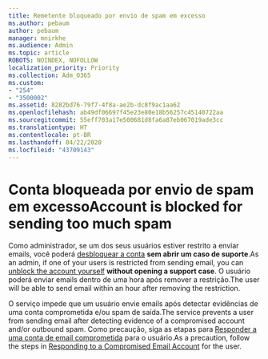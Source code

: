 ```yaml
---
title: Remetente bloqueado por envio de spam em excesso
ms.author: pebaum
author: pebaum
manager: mnirkhe
ms.audience: Admin
ms.topic: article
ROBOTS: NOINDEX, NOFOLLOW
localization_priority: Priority
ms.collection: Adm_O365
ms.custom:
- "254"
- "3500002"
ms.assetid: 8282bd76-79f7-4f8a-ae2b-dc8f9ac1aa62
ms.openlocfilehash: ab49df06697f45e23e80e18b56257c45140722aa
ms.sourcegitcommit: 55eff703a17e500681d8fa6a87eb067019ade3cc
ms.translationtype: HT
ms.contentlocale: pt-BR
ms.lasthandoff: 04/22/2020
ms.locfileid: "43709143"
---
```

# <a name="account-is-blocked-for-sending-too-much-spam"></a><span data-ttu-id="fc4c2-102">Conta bloqueada por envio de spam em excesso</span><span class="sxs-lookup"><span data-stu-id="fc4c2-102">Account is blocked for sending too much spam</span></span>

<span data-ttu-id="fc4c2-103">Como administrador, se um dos seus usuários estiver restrito a enviar emails, você poderá [desbloquear a conta](https://protection.office.com/?hash=/restrictedusers) **sem abrir um caso de suporte**.</span><span class="sxs-lookup"><span data-stu-id="fc4c2-103">As an admin, if one of your users is restricted from sending email, you can [unblock the account yourself](https://protection.office.com/?hash=/restrictedusers) **without opening a support case**.</span></span> <span data-ttu-id="fc4c2-104">O usuário poderá enviar emails dentro de uma hora após remover a restrição.</span><span class="sxs-lookup"><span data-stu-id="fc4c2-104">The user will be able to send email within an hour after removing the restriction.</span></span>

<span data-ttu-id="fc4c2-105">O serviço impede que um usuário envie emails após detectar evidências de uma conta comprometida e/ou spam de saída.</span><span class="sxs-lookup"><span data-stu-id="fc4c2-105">The service prevents a user from sending email after detecting evidence of a compromised account and/or outbound spam.</span></span> <span data-ttu-id="fc4c2-106">Como precaução, siga as etapas para [Responder a uma conta de email comprometida](https://docs.microsoft.com/office365/securitycompliance/responding-to-a-compromised-email-account) para o usuário.</span><span class="sxs-lookup"><span data-stu-id="fc4c2-106">As a precaution, follow the steps in [Responding to a Compromised Email Account](https://docs.microsoft.com/office365/securitycompliance/responding-to-a-compromised-email-account) for the user.</span></span>
